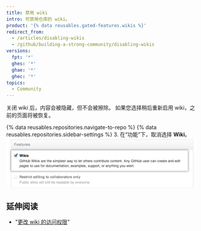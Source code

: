 ```yaml
---
title: 禁用 wiki
intro: 可禁用仓库的 wiki。
product: '{% data reusables.gated-features.wikis %}'
redirect_from:
  - /articles/disabling-wikis
  - /github/building-a-strong-community/disabling-wikis
versions:
  fpt: '*'
  ghes: '*'
  ghae: '*'
  ghec: '*'
topics:
  - Community
---
```


关闭 wiki 后，内容会被隐藏，但不会被擦除。 如果您选择稍后重新启用 wiki，之前的页面将被恢复。

{% data reusables.repositories.navigate-to-repo %}
{% data reusables.repositories.sidebar-settings %}
3. 在“功能”下，取消选择 **Wiki**。 ![Wiki 禁用复选框](/assets/images/help/wiki/wiki_enable_disable.png)

## 延伸阅读

- "[更改 wiki 的访问权限](/communities/documenting-your-project-with-wikis/changing-access-permissions-for-wikis)"
